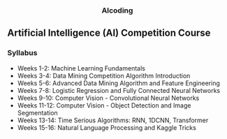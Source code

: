 <h3 style="text-align: center;">AIcoding</h3>


## Artificial Intelligence (AI) Competition Course

### Syllabus

* Weeks 1-2: Machine Learning Fundamentals
* Weeks 3-4: Data Mining Competition Algorithm Introduction
* Weeks 5-6: Advanced Data Mining Algorithm and Feature Engineering
* Weeks 7-8: Logistic Regression and Fully Connected Neural Networks
* Weeks 9-10: Computer Vision - Convolutional Neural Networks
* Weeks 11-12: Computer Vision - Object Detection and Image Segmentation
* Weeks 13-14: Time Serious Algorithms: RNN, 1DCNN, Transformer
* Weeks 15-16: Natural Language Processing and Kaggle Tricks
